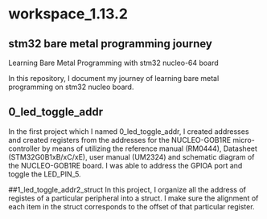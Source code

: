 # workspace_1.13.2

## stm32 bare metal programming journey
Learning Bare Metal Programming with stm32 nucleo-64 board

In this repository, I document my journey of learning bare metal programming on stm32 nucleo board. 

## 0_led_toggle_addr
In the first project which I named 0_led_toggle_addr, I created addresses and created registers from the addresses for the NUCLEO-GOB1RE micro-controller by means of  utilizing the reference manual (RM0444), Datasheet (STM32G0B1xB/xC/xE), user manual (UM2324) and schematic diagram of the NUCLEO-GOB1RE board. I was able to address the GPIOA port and toggle the LED_PIN_5.

##1_led_toggle_addr2_struct
In this project, I organize all the address of registes of a particular peripheral into a struct. I make sure the alignment of each item in the struct corresponds to the offset of that particular register.

